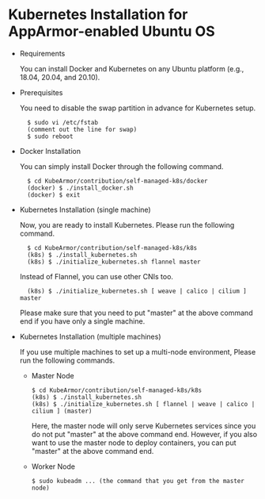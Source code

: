 # Kubernetes Installation for AppArmor-enabled Ubuntu OS

* Requirements

  You can install Docker and Kubernetes on any Ubuntu platform (e.g., 18.04, 20.04, and 20.10).  

* Prerequisites

  You need to disable the swap partition in advance for Kubernetes setup.

  ```text
    $ sudo vi /etc/fstab
    (comment out the line for swap)
    $ sudo reboot
  ```

* Docker Installation

  You can simply install Docker through the following command.

  ```text
    $ cd KubeArmor/contribution/self-managed-k8s/docker
    (docker) $ ./install_docker.sh
    (docker) $ exit
  ```

* Kubernetes Installation \(single machine\)

  Now, you are ready to install Kubernetes. Please run the following command.

  ```text
    $ cd KubeArmor/contribution/self-managed-k8s/k8s
    (k8s) $ ./install_kubernetes.sh
    (k8s) $ ./initialize_kubernetes.sh flannel master
  ```

  Instead of Flannel, you can use other CNIs too.

  ```text
    (k8s) $ ./initialize_kubernetes.sh [ weave | calico | cilium ] master
  ```

  Please make sure that you need to put "master" at the above command end if you have only a single machine.  

* Kubernetes Installation \(multiple machines\)

  If you use multiple machines to set up a multi-node environment, Please run the following commands.  


  * Master Node

    ```text
    $ cd KubeArmor/contribution/self-managed-k8s/k8s
    (k8s) $ ./install_kubernetes.sh
    (k8s) $ ./initialize_kubernetes.sh [ flannel | weave | calico | cilium ] (master)
    ```

    Here, the master node will only serve Kubernetes services since you do not put "master" at the above command end. However, if you also want to use the master node to deploy containers, you can put "master" at the above command end.  

  * Worker Node

    ```text
    $ sudo kubeadm ... (the command that you get from the master node)
    ```

